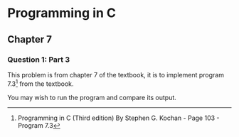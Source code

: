 # Programming in C
## Chapter 7
### Question 1: Part 3

This problem is from chapter 7 of the textbook, it is to implement program 7.3[^1] from the textbook.

You may wish to run the program and compare its output.

[^1]: Programming in C (Third edition) By Stephen G. Kochan - Page 103 - Program 7.3